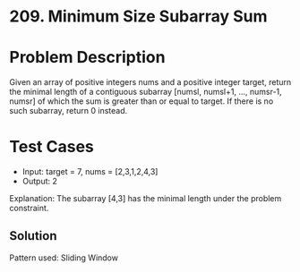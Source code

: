 # 209. Minimum Size Subarray Sum

# Problem Description

Given an array of positive integers nums and a positive integer target, return the minimal length of a contiguous subarray [numsl, numsl+1, ..., numsr-1, numsr] of which the sum is greater than or equal to target. If there is no such subarray, return 0 instead.

# Test Cases

- Input: target = 7, nums = [2,3,1,2,4,3]
- Output: 2

Explanation: The subarray [4,3] has the minimal length under the problem constraint.

## Solution

Pattern used: Sliding Window